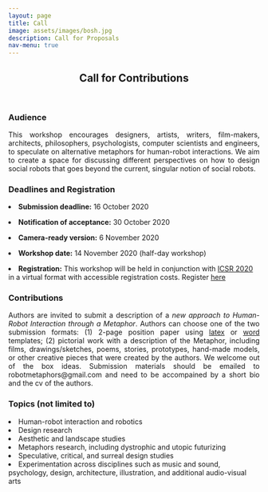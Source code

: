 ```yaml
---
layout: page
title: Call
image: assets/images/bosh.jpg
description: Call for Proposals
nav-menu: true
---
```


<!-- Main -->
<div id="main" class="alt">

<!-- One -->
<section id="one">
	<div class="inner">
		<header class="major">
			<h1>Call for Contributions</h1>
		</header>

<!-- Content -->
<div class="row">
	<div class="6u 12u$(small)">
		<h3>Audience</h3>
		<p align="justify">This workshop encourages designers, artists, writers, film-makers, architects, philosophers, psychologists, computer scientists and engineers, to speculate on alternative metaphors for human-robot interactions. We aim to create a space for discussing different perspectives on how to design social robots that goes beyond the current, singular notion of social robots.</p>
	</div>
	<div class="6u 12u$(small)">
		<h3> Deadlines and Registration</h3>
		<p align="justify"><li><b>Submission deadline:</b> 16 October 2020<br></li>
		<p align="justify"><li><b>Notification of acceptance:</b> 30 October 2020<br></li>
		<p align="justify"><li><b>Camera-ready version:</b> 6 November 2020<br></li>
		<p align="justify"><li><b>Workshop date:</b> 14 November 2020 (half-day workshop)<br></li>
		<p align="justify"><li><b>Registration:</b> This workshop will be held in conjunction with <a href="https://sites.psu.edu/icsr2020/">ICSR 2020</a> in a virtual format with accessible registration costs. Register <a href="https://csmspace.com/events/icsr2020/registration.html">here</a></li> 
			</div>
			<p></p>
	<div class="6u 12u$(small)">
		<h3>Contributions</h3>
		<p align="justify">Authors are invited to submit a description of a <i>new approach to Human-Robot Interaction through a Metaphor</i>. Authors can choose one of the two submission formats: (1) 2-page position paper using <a href="ftp://ftp.springernature.com/cs-proceeding/llncs/llncs2e.zip">latex</a> or <a href="ftp://ftp.springernature.com/cs-proceeding/llncs/word/splnproc1703.zip">word</a> templates; (2) pictorial work with a description of the Metaphor, including films, drawings/sketches, poems, stories, prototypes, hand-made models, or other creative pieces that were created by the authors. We welcome out of the box ideas. Submission materials should be emailed to robotmetaphors@gmail.com and need to be accompained by a short bio and the cv of the authors. </p>
	</div>
	<div class="6u$ 12u$(small)">
		<h3>Topics (not limited to)</h3>
		<li>Human-robot interaction and robotics<br></li>
		<li>Design research<br></li>
		<li>Aesthetic and landscape studies<br></li>
		<li>Metaphors research, including dystrophic and utopic futurizing<br></li>
		<li>Speculative, critical, and surreal design studies<br></li>
		<li>Experimentation across disciplines such as music and sound, psychology, design, architecture, illustration, and additional audio-visual arts</li>

	
	
